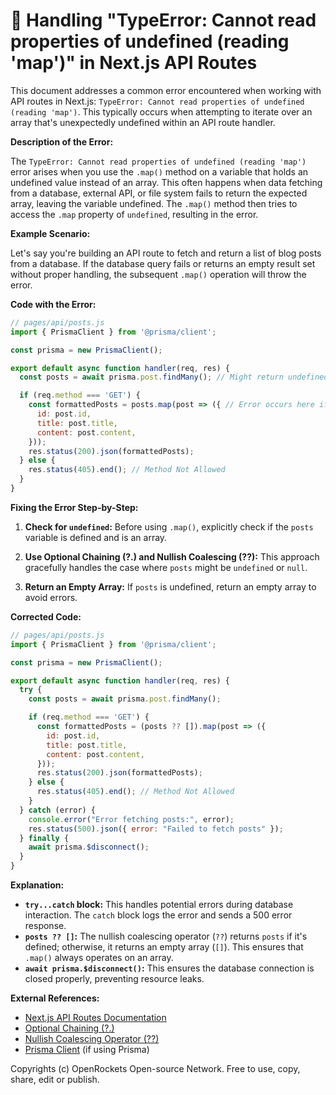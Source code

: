 # 🐞 Handling "TypeError: Cannot read properties of undefined (reading 'map')" in Next.js API Routes


This document addresses a common error encountered when working with API routes in Next.js: `TypeError: Cannot read properties of undefined (reading 'map')`. This typically occurs when attempting to iterate over an array that's unexpectedly undefined within an API route handler.

**Description of the Error:**

The `TypeError: Cannot read properties of undefined (reading 'map')` error arises when you use the `.map()` method on a variable that holds an undefined value instead of an array.  This often happens when data fetching from a database, external API, or file system fails to return the expected array, leaving the variable undefined.  The `.map()` method then tries to access the `.map` property of `undefined`, resulting in the error.

**Example Scenario:**

Let's say you're building an API route to fetch and return a list of blog posts from a database.  If the database query fails or returns an empty result set without proper handling, the subsequent `.map()` operation will throw the error.


**Code with the Error:**

```javascript
// pages/api/posts.js
import { PrismaClient } from '@prisma/client';

const prisma = new PrismaClient();

export default async function handler(req, res) {
  const posts = await prisma.post.findMany(); // Might return undefined if error occurs

  if (req.method === 'GET') {
    const formattedPosts = posts.map(post => ({ // Error occurs here if posts is undefined
      id: post.id,
      title: post.title,
      content: post.content,
    }));
    res.status(200).json(formattedPosts);
  } else {
    res.status(405).end(); // Method Not Allowed
  }
}
```

**Fixing the Error Step-by-Step:**

1. **Check for `undefined`:** Before using `.map()`, explicitly check if the `posts` variable is defined and is an array.

2. **Use Optional Chaining (?.) and Nullish Coalescing (??):** This approach gracefully handles the case where `posts` might be `undefined` or `null`.

3. **Return an Empty Array:** If `posts` is undefined, return an empty array to avoid errors.


**Corrected Code:**

```javascript
// pages/api/posts.js
import { PrismaClient } from '@prisma/client';

const prisma = new PrismaClient();

export default async function handler(req, res) {
  try {
    const posts = await prisma.post.findMany();

    if (req.method === 'GET') {
      const formattedPosts = (posts ?? []).map(post => ({
        id: post.id,
        title: post.title,
        content: post.content,
      }));
      res.status(200).json(formattedPosts);
    } else {
      res.status(405).end(); // Method Not Allowed
    }
  } catch (error) {
    console.error("Error fetching posts:", error);
    res.status(500).json({ error: "Failed to fetch posts" });
  } finally {
    await prisma.$disconnect();
  }
}
```

**Explanation:**

* **`try...catch` block:** This handles potential errors during database interaction.  The `catch` block logs the error and sends a 500 error response.
* **`posts ?? []`:** The nullish coalescing operator (`??`) returns `posts` if it's defined; otherwise, it returns an empty array (`[]`).  This ensures that `.map()` always operates on an array.
* **`await prisma.$disconnect()`:** This ensures the database connection is closed properly, preventing resource leaks.


**External References:**

* [Next.js API Routes Documentation](https://nextjs.org/docs/api-routes/introduction)
* [Optional Chaining (?.)](https://developer.mozilla.org/en-US/docs/Web/JavaScript/Reference/Operators/Optional_chaining)
* [Nullish Coalescing Operator (??)](https://developer.mozilla.org/en-US/docs/Web/JavaScript/Reference/Operators/Nullish_coalescing_operator)
* [Prisma Client](https://www.prisma.io/docs/reference/api-reference/prisma-client-reference) (if using Prisma)

Copyrights (c) OpenRockets Open-source Network. Free to use, copy, share, edit or publish.

